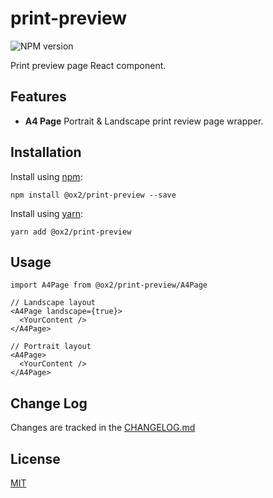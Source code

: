 # print-preview
![NPM version](https://img.shields.io/npm/v/@ox2/print-preview.svg?style=flat)

Print preview page React component.

## Features

* **A4 Page**  Portrait & Landscape print review page wrapper.


## Installation
Install using [npm](http://npmjs.com):
```
npm install @ox2/print-preview --save
```
Install using [yarn](http://yarnpkg.com):
```
yarn add @ox2/print-preview
```

## Usage
```
import A4Page from @ox2/print-preview/A4Page

// Landscape layout
<A4Page landscape={true}>
  <YourContent />
</A4Page>

// Portrait layout
<A4Page>
  <YourContent />
</A4Page>
```

## Change Log
Changes are tracked in the [CHANGELOG.md](https://github.com/ox2/print-preview/tree/master/CHANGELOG.md)

## License
[MIT](https://github.com/ox2/print-preview/tree/master/LICENSE)
